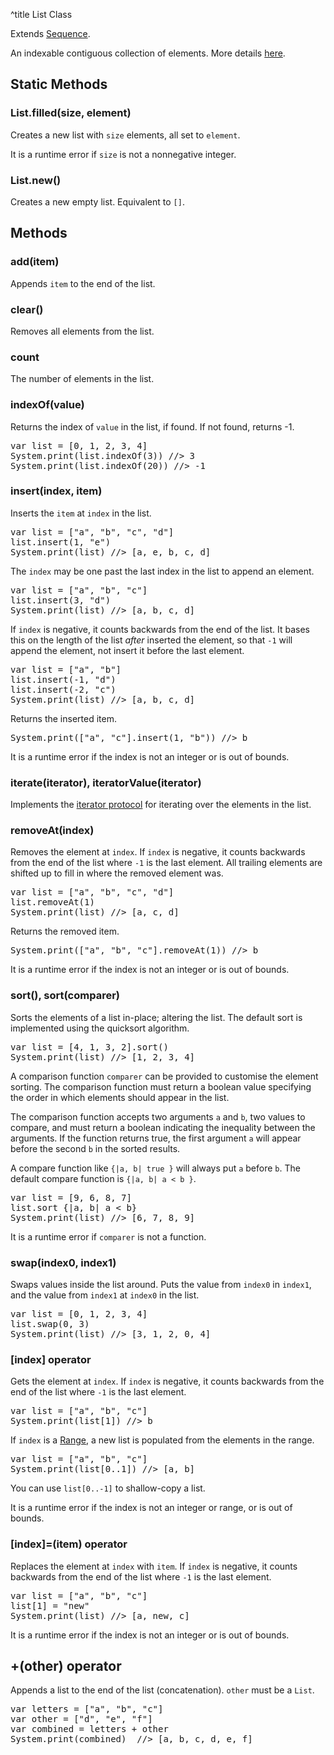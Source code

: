 ^title List Class

Extends [Sequence](sequence.html).

An indexable contiguous collection of elements. More details [here][lists].

[lists]: ../../lists.html

## Static Methods

### List.**filled**(size, element)

Creates a new list with `size` elements, all set to `element`.

It is a runtime error if `size` is not a nonnegative integer.

### List.**new**()

Creates a new empty list. Equivalent to `[]`.

## Methods

### **add**(item)

Appends `item` to the end of the list.

### **clear**()

Removes all elements from the list.

### **count**

The number of elements in the list.

### **indexOf**(value)

Returns the index of `value` in the list, if found. If not found, returns -1.

<pre class="snippet">
var list = [0, 1, 2, 3, 4]
System.print(list.indexOf(3)) //> 3
System.print(list.indexOf(20)) //> -1
</pre>

### **insert**(index, item)

Inserts the `item` at `index` in the list.

<pre class="snippet">
var list = ["a", "b", "c", "d"]
list.insert(1, "e")
System.print(list) //> [a, e, b, c, d]
</pre>

The `index` may be one past the last index in the list to append an element.

<pre class="snippet">
var list = ["a", "b", "c"]
list.insert(3, "d")
System.print(list) //> [a, b, c, d]
</pre>

If `index` is negative, it counts backwards from the end of the list. It bases this on the length of the list *after* inserted the element, so that `-1` will append the element, not insert it before the last element.

<pre class="snippet">
var list = ["a", "b"]
list.insert(-1, "d")
list.insert(-2, "c")
System.print(list) //> [a, b, c, d]
</pre>

Returns the inserted item.

<pre class="snippet">
System.print(["a", "c"].insert(1, "b")) //> b
</pre>

It is a runtime error if the index is not an integer or is out of bounds.

### **iterate**(iterator), **iteratorValue**(iterator)

Implements the [iterator protocol][] for iterating over the elements in the
list.

[iterator protocol]: ../../control-flow.html#the-iterator-protocol

### **removeAt**(index)

Removes the element at `index`. If `index` is negative, it counts backwards
from the end of the list where `-1` is the last element. All trailing elements
are shifted up to fill in where the removed element was.

<pre class="snippet">
var list = ["a", "b", "c", "d"]
list.removeAt(1)
System.print(list) //> [a, c, d]
</pre>

Returns the removed item.

<pre class="snippet">
System.print(["a", "b", "c"].removeAt(1)) //> b
</pre>

It is a runtime error if the index is not an integer or is out of bounds.

### **sort**(), **sort**(comparer)

Sorts the elements of a list in-place; altering the list. The default sort is implemented using the quicksort algorithm.

<pre class="snippet">
var list = [4, 1, 3, 2].sort()
System.print(list) //> [1, 2, 3, 4]
</pre>

A comparison function `comparer` can be provided to customise the element sorting. The comparison function must return a boolean value specifying the order in which elements should appear in the list.

The comparison function accepts two arguments `a` and `b`, two values to compare, and must return a boolean indicating the inequality between the arguments. If the function returns true, the first argument `a` will appear before the second `b` in the sorted results.

A compare function like `{|a, b| true }` will always put `a` before `b`. The default compare function is `{|a, b| a < b }`.

<pre class="snippet">
var list = [9, 6, 8, 7]
list.sort {|a, b| a < b}
System.print(list) //> [6, 7, 8, 9]
</pre>

It is a runtime error if `comparer` is not a function.

### **swap**(index0, index1)

Swaps values inside the list around. Puts the value from `index0` in `index1`,
and the value from `index1` at `index0` in the list.

<pre class="snippet">
var list = [0, 1, 2, 3, 4]
list.swap(0, 3)
System.print(list) //> [3, 1, 2, 0, 4]
</pre>

### **[**index**]** operator

Gets the element at `index`. If `index` is negative, it counts backwards from
the end of the list where `-1` is the last element.

<pre class="snippet">
var list = ["a", "b", "c"]
System.print(list[1]) //> b
</pre>

If `index` is a [Range](range.html), a new list is populated from the elements
in the range.

<pre class="snippet">
var list = ["a", "b", "c"]
System.print(list[0..1]) //> [a, b]
</pre>

You can use `list[0..-1]` to shallow-copy a list.

It is a runtime error if the index is not an integer or range, or is out of bounds.

### **[**index**]=**(item) operator

Replaces the element at `index` with `item`. If `index` is negative, it counts
backwards from the end of the list where `-1` is the last element.

<pre class="snippet">
var list = ["a", "b", "c"]
list[1] = "new"
System.print(list) //> [a, new, c]
</pre>

It is a runtime error if the index is not an integer or is out of bounds.

##  **+**(other) operator

 Appends a list to the end of the list (concatenation). `other` must be a `List`.

<pre class="snippet">
var letters = ["a", "b", "c"]
var other = ["d", "e", "f"]
var combined = letters + other
System.print(combined)  //> [a, b, c, d, e, f]
</pre>
